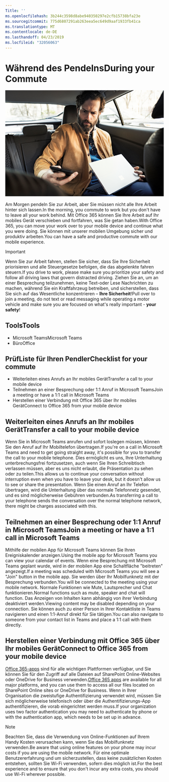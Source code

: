 ```yaml
---
Title: ''
ms.openlocfilehash: 3b244c3598d8abe940350297e2cfb15738bfa23e
ms.sourcegitcommit: 775d6807291ab263eea5ec649d9aaf1933fb41ca
ms.translationtype: MT
ms.contentlocale: de-DE
ms.lasthandoff: 04/23/2019
ms.locfileid: "32056063"
---
```

# <a name="during-your-commute"></a><span data-ttu-id="37421-102">Während des Pendelns</span><span class="sxs-lookup"><span data-stu-id="37421-102">During your Commute</span></span>

![Pendeln visuell](media/ditl_commute.png)

<span data-ttu-id="37421-104">Am Morgen pendeln Sie zur Arbeit, aber Sie müssen nicht alle Ihre Arbeit hinter sich lassen.</span><span class="sxs-lookup"><span data-stu-id="37421-104">In the morning, you commute to work but you don't have to leave all your work behind.</span></span> <span data-ttu-id="37421-105">Mit Office 365 können Sie Ihre Arbeit auf Ihr mobiles Gerät verschieben und fortfahren, was Sie getan haben.</span><span class="sxs-lookup"><span data-stu-id="37421-105">With Office 365, you can move your work over to your mobile device and continue what you were doing.</span></span>  <span data-ttu-id="37421-106">Sie können mit unserer mobilen Umgebung sicher und produktiv arbeiten.</span><span class="sxs-lookup"><span data-stu-id="37421-106">You can have a safe and productive commute with our mobile experience.</span></span>  

> [!IMPORTANT]
> <span data-ttu-id="37421-107">Wenn Sie zur Arbeit fahren, stellen Sie sicher, dass Sie Ihre Sicherheit priorisieren und alle Steuergesetze befolgen, die das abgelenkte fahren steuern.</span><span class="sxs-lookup"><span data-stu-id="37421-107">If you drive to work, please make sure you prioritize your safety and follow all driving laws that govern distracted driving.</span></span> <span data-ttu-id="37421-108">Ziehen Sie an, um an einer Besprechung teilzunehmen, keine Text-oder Lese Nachrichten zu machen, während Sie ein Kraftfahrzeug betreiben, und sicherstellen, dass Sie sich auf das Wesentliche konzentrieren – **Ihre Sicherheit**!</span><span class="sxs-lookup"><span data-stu-id="37421-108">Pull over to join a meeting, do not text or read messaging while operating a motor vehicle and make sure you are focused on what's really important - **your safety**!</span></span>


## <a name="tools"></a><span data-ttu-id="37421-109">Tools</span><span class="sxs-lookup"><span data-stu-id="37421-109">Tools</span></span>
- <span data-ttu-id="37421-110">Microsoft Teams</span><span class="sxs-lookup"><span data-stu-id="37421-110">Microsoft Teams</span></span>
- <span data-ttu-id="37421-111">Büro</span><span class="sxs-lookup"><span data-stu-id="37421-111">Office</span></span> 

## <a name="checklist-for-your-commute"></a><span data-ttu-id="37421-112">PrüfListe für Ihren Pendler</span><span class="sxs-lookup"><span data-stu-id="37421-112">Checklist for your commute</span></span>
- <span data-ttu-id="37421-113">Weiterleiten eines Anrufs an Ihr mobiles Gerät</span><span class="sxs-lookup"><span data-stu-id="37421-113">Transfer a call to your mobile device</span></span>
- <span data-ttu-id="37421-114">Teilnehmen an einer Besprechung oder 1:1 Anruf in Microsoft Teams</span><span class="sxs-lookup"><span data-stu-id="37421-114">Join a meeting or have a 1:1 call in Microsoft Teams</span></span>
- <span data-ttu-id="37421-115">Herstellen einer Verbindung mit Office 365 über Ihr mobiles Gerät</span><span class="sxs-lookup"><span data-stu-id="37421-115">Connect to Office 365 from your mobile device</span></span>
 
## <a name="transfer-a-call-to-your-mobile-device"></a><span data-ttu-id="37421-116">Weiterleiten eines Anrufs an Ihr mobiles Gerät</span><span class="sxs-lookup"><span data-stu-id="37421-116">Transfer a call to your mobile device</span></span>
<span data-ttu-id="37421-117">Wenn Sie in Microsoft Teams anrufen und sofort loslegen müssen, können Sie den Anruf auf Ihr Mobiltelefon übertragen.</span><span class="sxs-lookup"><span data-stu-id="37421-117">If you're on a call in Microsoft Teams and need to get going straight away, it's possible for you to transfer the call to your mobile telephone.</span></span> <span data-ttu-id="37421-118">Dies ermöglicht es uns, Ihre Unterhaltung unterbrechungsfrei fortzusetzen, auch wenn Sie Ihren Schreibtisch verlassen müssen, aber es uns nicht erlaubt, die Präsentation zu sehen oder zu teilen.</span><span class="sxs-lookup"><span data-stu-id="37421-118">This allows us to continue your conversation without interruption even when you have to leave your desk, but it doesn't allow us to see or share the presentation.</span></span> <span data-ttu-id="37421-119">Wenn Sie einen Anruf an Ihr Telefon übertragen, wird die Unterhaltung über das normale Telefonnetz gesendet, und es sind möglicherweise Gebühren verbunden.</span><span class="sxs-lookup"><span data-stu-id="37421-119">As transferring a call to your telephone sends the conversation over the normal telephone network, there might be charges associated with this.</span></span>

## <a name="join-a-meeting-or-have-a-11-call-in-microsoft-teams"></a><span data-ttu-id="37421-120">Teilnehmen an einer Besprechung oder 1:1 Anruf in Microsoft Teams</span><span class="sxs-lookup"><span data-stu-id="37421-120">Join a meeting or have a 1:1 call in Microsoft Teams</span></span>
<span data-ttu-id="37421-121">Mithilfe der mobilen App für Microsoft Teams können Sie Ihren Ereigniskalender anzeigen.</span><span class="sxs-lookup"><span data-stu-id="37421-121">Using the mobile app for Microsoft Teams you can view your calendar of events.</span></span>  <span data-ttu-id="37421-122">Wenn eine Besprechung mit Microsoft Teams geplant wurde, wird in der mobilen App eine Schaltfläche "beitreten" angezeigt.</span><span class="sxs-lookup"><span data-stu-id="37421-122">If a meeting was scheduled with Microsoft Teams you will see a "Join" button in the mobile app.</span></span> <span data-ttu-id="37421-123">Sie werden über Ihr Mobilfunknetz mit der Besprechung verbunden.</span><span class="sxs-lookup"><span data-stu-id="37421-123">You will be connected to the meeting using your mobile network.</span></span>  <span data-ttu-id="37421-124">Normale Funktionen wie Mute, Lautsprecher und Chat funktionieren.</span><span class="sxs-lookup"><span data-stu-id="37421-124">Normal functions such as mute, speaker and chat will function.</span></span>  <span data-ttu-id="37421-125">Das Anzeigen von Inhalten kann abhängig von ihrer Verbindung deaktiviert werden.</span><span class="sxs-lookup"><span data-stu-id="37421-125">Viewing content may be disabled depending on your connection.</span></span> <span data-ttu-id="37421-126">Sie können auch zu einer Person in Ihrer Kontaktliste in Teams navigieren und einen 1:1-Anruf direkt für Sie tätigen.</span><span class="sxs-lookup"><span data-stu-id="37421-126">You can also navigate to someone from your contact list in Teams and place a 1:1 call with them directly.</span></span> 

## <a name="connect-to-office-365-from-your-mobile-device"></a><span data-ttu-id="37421-127">Herstellen einer Verbindung mit Office 365 über Ihr mobiles Gerät</span><span class="sxs-lookup"><span data-stu-id="37421-127">Connect to Office 365 from your mobile device</span></span>
<span data-ttu-id="37421-128">[Office 365-apps](https://support.office.com/en-us/article/set-up-office-apps-and-email-on-a-mobile-device-7dabb6cb-0046-40b6-81fe-767e0b1f014f?ui=en-US&rs=en-US&ad=US) sind für alle wichtigen Plattformen verfügbar, und Sie können Sie für den Zugriff auf alle Dateien auf SharePoint Online-Websites oder OneDrive for Business verwenden.</span><span class="sxs-lookup"><span data-stu-id="37421-128">[Office 365 apps](https://support.office.com/en-us/article/set-up-office-apps-and-email-on-a-mobile-device-7dabb6cb-0046-40b6-81fe-767e0b1f014f?ui=en-US&rs=en-US&ad=US) are available for all major platforms, and you can use them to access all our files located on SharePoint Online sites or OneDrive for Business.</span></span> <span data-ttu-id="37421-129">Wenn in Ihrer Organisation die zweistufige Authentifizierung verwendet wird, müssen Sie sich möglicherweise telefonisch oder über die Authentifizierungs-App authentifizieren, die vorab eingerichtet werden muss.</span><span class="sxs-lookup"><span data-stu-id="37421-129">If your organization uses two factor authentication you may need to authenticate by phone or with the authentication app, which needs to be set up in advance.</span></span>  

> [!NOTE]
> <span data-ttu-id="37421-130">Beachten Sie, dass die Verwendung von Online-Funktionen auf Ihrem Handy Kosten verursachen kann, wenn Sie das Mobilfunknetz verwenden.</span><span class="sxs-lookup"><span data-stu-id="37421-130">Be aware that using online features on your phone may incur costs if you are using the mobile network.</span></span> <span data-ttu-id="37421-131">Für eine optimale Benutzererfahrung und um sicherzustellen, dass keine zusätzlichen Kosten entstehen, sollten Sie Wi-Fi verwenden, sofern dies möglich ist.</span><span class="sxs-lookup"><span data-stu-id="37421-131">For the best experience and to ensure that you don't incur any extra costs, you should use Wi-Fi wherever possible.</span></span>